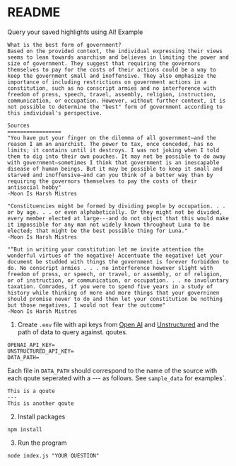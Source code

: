 # README

Query your saved highlights using AI!
Example
```
What is the best form of government?
Based on the provided context, the individual expressing their views seems to lean towards anarchism and believes in limiting the power and size of government. They suggest that requiring the governors themselves to pay for the costs of their actions could be a way to keep the government small and inoffensive. They also emphasize the importance of including restrictions on government actions in a constitution, such as no conscript armies and no interference with freedom of press, speech, travel, assembly, religion, instruction, communication, or occupation. However, without further context, it is not possible to determine the "best" form of government according to this individual's perspective.

Sources
=================
"You have put your finger on the dilemma of all government—and the reason I am an anarchist. The power to tax, once conceded, has no limits; it contains until it destroys. I was not joking when I told them to dig into their own pouches. It may not be possible to do away with government—sometimes I think that government is an inescapable disease of human beings. But it may be possible to keep it small and starved and inoffensive—and can you think of a better way than by requiring the governors themselves to pay the costs of their antisocial hobby"
-Moon Is Harsh Mistres

"Constituencies might be formed by dividing people by occupation. . . or by age. . . or even alphabetically. Or they might not be divided, every member elected at large---and do not object that this would make it impossible for any man not widely known throughout Luna to be elected; that might be the best possible thing for Luna."
-Moon Is Harsh Mistres

"“But in writing your constitution let me invite attention the wonderful virtues of the negative! Accentuate the negative! Let your document be studded with things the government is forever forbidden to do. No conscript armies . . . no interference however slight with freedom of press, or speech, or travel, or assembly, or of religion, or of instruction, or communication, or occupation. . . no involuntary taxation. Comrades, if you were to spend five years in a study of history while thinking of more and more things that your governinen should promise never to do and then let your constitution be nothing but those negatives, I would not fear the outcome"
-Moon Is Harsh Mistres
```

1. Create `.env` file with api keys from [Open
AI](https://help.openai.com/en/articles/4936850-where-do-i-find-my-api-key) and
[Unstructured](https://unstructured.io/api-key) and the path of data to query
against.
qoutes.
```
OPENAI_API_KEY=
UNSTRUCTURED_API_KEY=
DATA_PATH=
```
Each file in `DATA_PATH` should correspond to the name of the source with each qoute seperated with a --- as follows. See `sample_data` for examples`.
```
This is a qoute
---
This is another qoute
```

2. Install packages
```
npm install

```
3. Run the program
```
node index.js "YOUR QUESTION"
```

